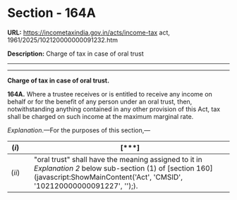 # Section - 164A

**URL:** https://incometaxindia.gov.in/acts/income-tax act, 1961/2025/102120000000091232.htm

**Description:** Charge of tax in case of oral trust

---

****

**Charge of tax in case of oral trust.**

**164A.** Where a trustee receives or is entitled to receive any income on behalf or for the benefit of any person under an oral trust, then, notwithstanding anything contained in any other provision of this Act, tax shall be charged on such income at the maximum marginal rate.

_Explanation_.—For the purposes of this section,—

(_i_)|  |  [***]  
---|---|---  
(_ii_)|  |  "oral trust" shall have the meaning assigned to it in _Explanation 2_ below sub-section (1) of [section 160](javascript:ShowMainContent\('Act', 'CMSID', '102120000000091227', ''\);).